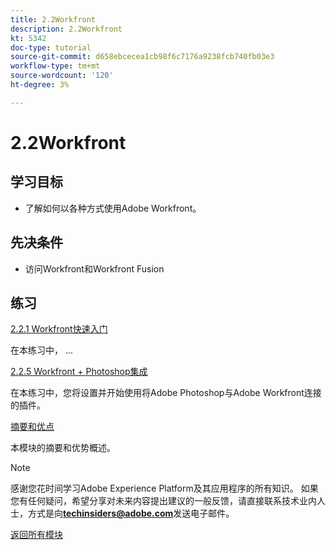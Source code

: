 ```yaml
---
title: 2.2Workfront
description: 2.2Workfront
kt: 5342
doc-type: tutorial
source-git-commit: d658ebcecea1cb98f6c7176a9238fcb740fb03e3
workflow-type: tm+mt
source-wordcount: '120'
ht-degree: 3%

---
```


# 2.2Workfront

## 学习目标

- 了解如何以各种方式使用Adobe Workfront。

## 先决条件

- 访问Workfront和Workfront Fusion

## 练习

[2.2.1 Workfront快速入门](./ex1.md)

在本练习中， ...

[2.2.5 Workfront + Photoshop集成](./ex5.md)

在本练习中，您将设置并开始使用将Adobe Photoshop与Adobe Workfront连接的插件。

[摘要和优点](./summary.md)

本模块的摘要和优势概述。

>[!NOTE]
>
>感谢您花时间学习Adobe Experience Platform及其应用程序的所有知识。 如果您有任何疑问，希望分享对未来内容提出建议的一般反馈，请直接联系技术业内人士，方式是向&#x200B;**techinsiders@adobe.com**&#x200B;发送电子邮件。

[返回所有模块](../../../overview.md)
